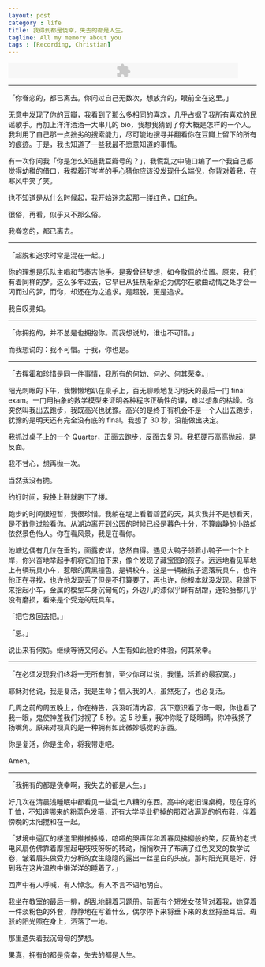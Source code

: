```yaml
---
layout: post
category : life
title: 我得到都是侥幸，失去的都是人生。
tagline: All my memory about you
tags : [Recording, Christian]
---
```


<embed src="https://www.box.com/embed/at85yfza9ofu6tm.swf" width="466" height="31" wmode="opaque" type="application/x-shockwave-flash" allowFullScreen="true" allowScriptAccess="always">

---

「你眷恋的，都已离去。你问过自己无数次，想放弃的，眼前全在这里。」

无意中发现了你的豆瓣，我看到了那么多相同的喜欢，几乎占据了我所有喜欢的民谣歌手。再加上洋洋洒洒一大串儿的 bio，我想我猜到了你大概是怎样的一个人。我利用了自己那一点拙劣的搜索能力，尽可能地搜寻并翻看你在豆瓣上留下的所有的痕迹。于是，我也知道了一些我最不愿意知道的事情。

有一次你问我「你是怎么知道我豆瓣号的？」，我慌乱之中随口编了一个我自己都觉得幼稚的借口，我捏着汗岑岑的手心猜你应该没发现什么端倪，你背对着我，在寒风中笑了笑。

也不知道是从什么时候起，我开始迷恋起那一缕红色，口红色。

很俗，再看，似乎又不那么俗。

我眷恋的，都已离去。

---

「超脱和追求时常是混在一起。」

你的理想是乐队主唱和节奏吉他手。是我曾经梦想，如今敬佩的位置。原来，我们有着同样的梦。这么多年过去，它早已从狂热渐渐沦为偶尔在歌曲动情之处才会一闪而过的梦，而你，却还在为之追求。是超脱，更是追求。

我自叹弗如。

---

「你拥抱的，并不总是也拥抱你。而我想说的，谁也不可惜。」

而我想说的：我不可惜。于我，你也是。

---

「去挥霍和珍惜是同一件事情，我所有的何妨、何必、何其荣幸。」

阳光刺眼的下午，我懒懒地趴在桌子上，百无聊赖地复习明天的最后一门 final exam。一门用抽象的数学模型来证明各种程序正确性的课，难以想象的枯燥。你突然叫我出去跑步，我既高兴也犹豫。高兴的是终于有机会不是一个人出去跑步，犹豫的是明天还有完全没有底的 final。我想了 30 秒，没能做出决定。

我抓过桌子上的一个 Quarter，正面去跑步，反面去复习。我把硬币高高抛起，是反面。

我不甘心，想再抛一次。

当然我没有抛。

约好时间，我换上鞋就跑下了楼。

跑步的时间很短暂，我很珍惜。我躺在堤上看着碧蓝的天，其实我并不是想看天，是不敢侧过脸看你。从湖边离开到公园的时候已经是暮色十分，不算幽静的小路却依然景色怡人。你在看风景，我是在看你。

池塘边偶有几位在垂钓，面露安详，悠然自得。遇见大鸭子领着小鸭子一个个上岸，你兴奋地举起手机将它们拍下来，像个发现了藏宝图的孩子。远远地看见草地上有辆玩具小车，惹眼的黄黑撞色，是辆校车。这是一辆被孩子遗落玩具车，也许他正在寻找，也许他发现丢了但是不打算要了，再也许，他根本就没发现。我蹲下来拾起小车，金属的模型车身沉甸甸的，外边儿的漆似乎鲜有刮蹭，连轮胎都几乎没有磨损，看来是个受宠的玩具车。

「把它放回去把。」

「恩。」

说出来有何妨。继续等待又何必。人生有如此般的体验，何其荣幸。

---

「在必须发现我们终将一无所有前，至少你可以说，我懂，活着的最寂寞。」

耶稣对他说，我是复活，我是生命；信入我的人，虽然死了，也必复活。

几周之前的周五晚上，你在祷告，我没听清内容，我下意识看了你一眼，你也看了我一眼，鬼使神差我们对视了 5 秒。这 5 秒里，我冲你眨了眨眼睛，你冲我扬了扬嘴角。原来对视真的是一种拥有如此微妙感觉的东西。

你是复活，你是生命，将我带走吧。

Amen。

---

「我拥有的都是侥幸啊，我失去的都是人生。」

好几次在清晨浅睡眠中都看见一些乱七八糟的东西。高中的老旧课桌椅，现在穿的 T 恤，不知道哪来的粉蓝色发箍，还有大学毕业扔掉的那双沾满泥的帆布鞋，伴着傍晚的太阳搅和在一起。

「梦境中逼仄的楼道里推推搡搡，喑哑的哭声伴和着春风拂柳般的笑，灰黄的老式电风扇仿佛靠着摩擦起电吱吱呀呀的转动，悄悄吹开了布满了红色叉叉的数学试卷，皱着眉头做受力分析的女生隐隐的露出一丝星白的头皮，那时阳光真是好，好到我在这片温煦中懒洋洋的睡着了。」

回声中有人呼喊，有人悼念。有人不言不语地明白。

我坐在教室的最后一排，胡乱地翻着习题册。前面有个短发女孩背对着我，她穿着一件淡粉色的外套，静静地在写着什么，偶尔停下来将垂下来的发丝捋至耳后。斑驳的阳光照在身上，洒落了一地。

那里遗失着我沉甸甸的梦想。

果真，拥有的都是侥幸，失去的都是人生。